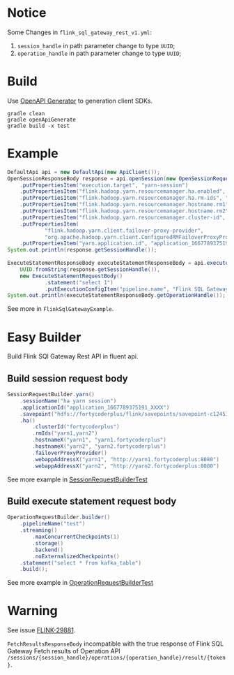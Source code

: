 # Notice

Some Changes in `flink_sql_gateway_rest_v1.yml`:

1. `session_handle` in path parameter change to type `UUID`;
2. `operation_handle` in path parameter change to type `UUID`;

# Build

Use [OpenAPI Generator](https://github.com/OpenAPITools/openapi-generator) to generation client SDKs.

```shell
gradle clean
gradle openApiGenerate
gradle build -x test
```

# Example

```java
DefaultApi api = new DefaultApi(new ApiClient());
OpenSessionResponseBody response = api.openSession(new OpenSessionRequestBody()
    .putPropertiesItem("execution.target", "yarn-session")
    .putPropertiesItem("flink.hadoop.yarn.resourcemanager.ha.enabled", "true")
    .putPropertiesItem("flink.hadoop.yarn.resourcemanager.ha.rm-ids", "rm1,rm2")
    .putPropertiesItem("flink.hadoop.yarn.resourcemanager.hostname.rm1", "yarn01")
    .putPropertiesItem("flink.hadoop.yarn.resourcemanager.hostname.rm2", "yarn01")
    .putPropertiesItem("flink.hadoop.yarn.resourcemanager.cluster-id", "yarn-cluster")
    .putPropertiesItem(
            "flink.hadoop.yarn.client.failover-proxy-provider",
            "org.apache.hadoop.yarn.client.ConfiguredRMFailoverProxyProvider")
    .putPropertiesItem("yarn.application.id", "application_1667789375191_XXXX"));
System.out.println(response.getSessionHandle());
    
ExecuteStatementResponseBody executeStatementResponseBody = api.executeStatement(
    UUID.fromString(response.getSessionHandle()),
    new ExecuteStatementRequestBody()
            .statement("select 1")
            .putExecutionConfigItem("pipeline.name", "Flink SQL Gateway SDK Example"));
System.out.println(executeStatementResponseBody.getOperationHandle());
```

See more in `FlinkSqlGatewayExample`.

# Easy Builder

Build Flink SQl Gateway Rest API in fluent api.

## Build session request body

```java
SessionRequestBuilder.yarn()
    .sessionName("ha yarn session")
    .applicationId("application_1667789375191_XXXX")
    .savepoint("hdfs://fortycoderplus/flink/savepoints/savepoint-c12453-134defccc7c1")
    .ha()
        .clusterId("fortycoderplus")
        .rmIds("yarn1,yarn2")
        .hostnameX("yarn1", "yarn1.fortycoderplus")
        .hostnameX("yarn2", "yarn2.fortycoderplus")
        .failoverProxyProvider()
        .webappAddressX("yarn1", "http://yarn1.fortycoderplus:8080")
        .webappAddressX("yarn2", "http://yarn2.fortycoderplus:8080")
```
See more example in [SessionRequestBuilderTest](easy-builder/src/test/java/com/fortycoderplus/flink/ext/sqlgateway/SessionRequestBuilderTest.java)

## Build execute statement request body

```java
OperationRequestBuilder.builder()
    .pipelineName("test")
    .streaming()
        .maxConcurrentCheckpoints(1)
        .storage()
        .backend()
        .noExternalizedCheckpoints()
    .statement("select * from kafka_table")
    .build();
```

See more example in [OperationRequestBuilderTest](easy-builder/src/test/java/com/fortycoderplus/flink/ext/sqlgateway/OperationRequestBuilderTest.java)

# Warning

See issue [FLINK-29881](https://issues.apache.org/jira/browse/FLINK-29881).

`FetchResultsResponseBody` incompatible with the true response of Flink SQL Gateway Fetch results of Operation API `/sessions/{session_handle}/operations/{operation_handle}/result/{token}`.
